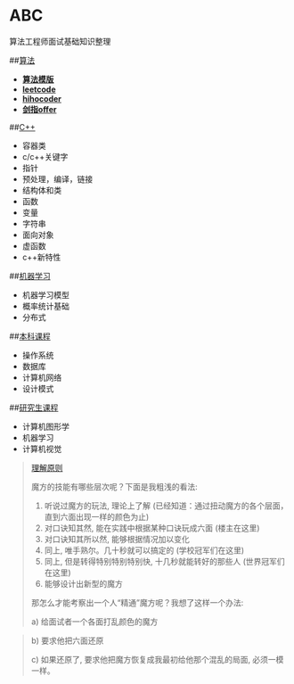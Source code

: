 ABC
=======
算法工程师面试基础知识整理

##[算法](./算法/)

* [**算法模版**](./算法/算法模版/)
* [**leetcode**](./算法/leetcode/)
* [**hihocoder**](./算法/hihocoder/)
* [**剑指offer**](./算法/剑指offer/)

##[C++](./c%2B%2B/)

* 容器类
* c/c++关键字
* 指针
* 预处理，编译，链接
* 结构体和类
* 函数
* 变量
* 字符串
* 面向对象
* 虚函数
* c++新特性

##[机器学习](./机器学习/)

* 机器学习模型
* 概率统计基础
* 分布式

##[本科课程](./本科课程/)

* 操作系统
* 数据库
* 计算机网络
* 设计模式

##[研究生课程](./研究生课程/)

* 计算机图形学
* 机器学习
* 计算机视觉


> [理解原则](http://blog.sina.com.cn/s/blog_4caedc7a0102dytf.html)
> 
> 魔方的技能有哪些层次呢？下面是我粗浅的看法:
> 
> 1. 听说过魔方的玩法, 理论上了解 (已经知道：通过扭动魔方的各个层面，直到六面出现一样的颜色为止)
> 2. 对口诀知其然, 能在实践中根据某种口诀玩成六面 (楼主在这里)
> 3. 对口诀知其所以然, 能够根据情况加以变化
> 3. 同上, 唯手熟尔。几十秒就可以搞定的 (学校冠军们在这里)
> 4. 同上, 但是转得特别特别特别快, 十几秒就能转好的那些人 (世界冠军们在这里)
> 5. 能够设计出新型的魔方
>  
> 那怎么才能考察出一个人“精通”魔方呢？我想了这样一个办法:
>
> a) 给面试者一个各面打乱颜色的魔方

> b) 要求他把六面还原
> 
> c) 如果还原了, 要求他把魔方恢复成我最初给他那个混乱的局面, 必须一模一样。